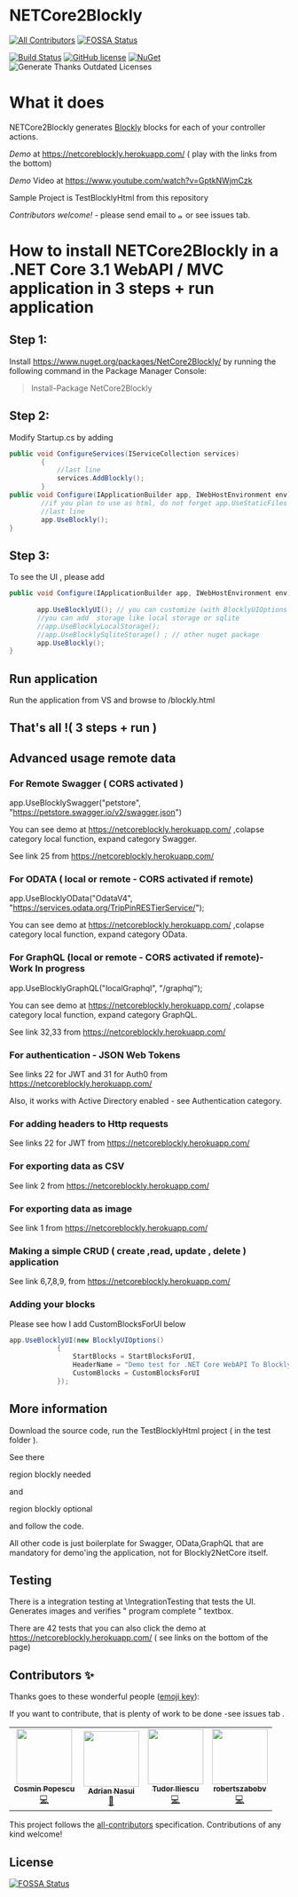 # NETCore2Blockly

<!-- ALL-CONTRIBUTORS-BADGE:START - Do not remove or modify this section -->
[![All Contributors](https://img.shields.io/badge/all_contributors-4-orange.svg?style=flat-square)](#contributors-)
[![FOSSA Status](https://app.fossa.com/api/projects/git%2Bgithub.com%2Fignatandrei%2FNETCoreBlockly.svg?type=shield)](https://app.fossa.com/projects/git%2Bgithub.com%2Fignatandrei%2FNETCoreBlockly?ref=badge_shield)
<!-- ALL-CONTRIBUTORS-BADGE:END -->
[![Build Status](https://dev.azure.com/ignatandrei0674/NETCoreBlockly/_apis/build/status/ignatandrei.NETCoreBlockly?branchName=master)](https://dev.azure.com/ignatandrei0674/NETCoreBlockly/_build?definitionId=9)
[![GitHub license](https://img.shields.io/badge/license-MIT-blue.svg)](https://github.com/ignatandrei/NetCore2Blockly/blob/master/LICENSE)
[![NuGet](https://img.shields.io/nuget/v/NetCore2Blockly.svg)](https://www.nuget.org/packages/NetCore2Blockly)
![Generate Thanks Outdated Licenses](https://github.com/ignatandrei/NETCoreBlockly/workflows/.NET%20Core/badge.svg)

# What it does
NETCore2Blockly generates [Blockly](https://developers.google.com/blockly) blocks for each of your controller actions. 

*Demo* at https://netcoreblockly.herokuapp.com/ ( play with the links from the bottom)

*Demo* Video at https://www.youtube.com/watch?v=GptkNWjmCzk

Sample Project is TestBlocklyHtml from this repository

*Contributors welcome!* - please send email to <img src='email.png' height='10px' title = "please write email from image" alt='email'></img> or see issues tab.

# How to install NETCore2Blockly in a .NET Core 3.1  WebAPI / MVC application in 3 steps + run application

## Step 1:
Install https://www.nuget.org/packages/NetCore2Blockly/ by running the following command in the Package Manager Console:
> Install-Package NetCore2Blockly

## Step 2:
Modify Startup.cs by adding
```csharp
public void ConfigureServices(IServiceCollection services)
        {
            //last line
            services.AddBlockly();
        }
public void Configure(IApplicationBuilder app, IWebHostEnvironment env){
        //if you plan to use as html, do not forget app.UseStaticFiles
        //last line
        app.UseBlockly(); 
}
```

## Step 3:

To see the UI , please add
```csharp
public void Configure(IApplicationBuilder app, IWebHostEnvironment env){
       
       app.UseBlocklyUI(); // you can customize (with BlocklyUIOptions argument )header name, start blocks, others... 
       //you can add  storage like local storage or sqlite 
       //app.UseBlocklyLocalStorage();
       //app.UseBlocklySqliteStorage() ; // other nuget package
       app.UseBlockly();
}
```


## Run application

Run the application from VS and browse to  /blockly.html

## That's all !( 3 steps + run )


## Advanced usage remote data


### For Remote Swagger ( CORS activated )

app.UseBlocklySwagger("petstore", "https://petstore.swagger.io/v2/swagger.json")

You can see demo at https://netcoreblockly.herokuapp.com/ ,colapse category local function, expand category Swagger.

See link 25 from https://netcoreblockly.herokuapp.com/ 


### For ODATA ( local or remote - CORS activated if remote)

app.UseBlocklyOData("OdataV4", "https://services.odata.org/TripPinRESTierService/");

You can see demo at https://netcoreblockly.herokuapp.com/ ,colapse category local function, expand category OData.


### For GraphQL (local or remote - CORS activated if remote)- Work In progress

app.UseBlocklyGraphQL("localGraphql", "/graphql");

You can see demo at https://netcoreblockly.herokuapp.com/ ,colapse category local function, expand category GraphQL.

See link 32,33 from https://netcoreblockly.herokuapp.com/ 

### For authentication  - JSON Web Tokens
 
See links 22 for JWT and 31 for Auth0  from https://netcoreblockly.herokuapp.com/ 

Also, it works with Active Directory enabled - see Authentication category.

### For adding headers to Http requests
 
See links 22 for JWT from https://netcoreblockly.herokuapp.com/ 

### For exporting data as CSV

See link 2  from https://netcoreblockly.herokuapp.com/ 

### For exporting data as image

See link 1  from https://netcoreblockly.herokuapp.com/ 

### Making a simple CRUD ( create ,read, update , delete ) application

See link 6,7,8,9,   from https://netcoreblockly.herokuapp.com/ 

### Adding your blocks

Please see how I add  CustomBlocksForUI below

```csharp
app.UseBlocklyUI(new BlocklyUIOptions()
            {
                StartBlocks = StartBlocksForUI,
                HeaderName = "Demo test for .NET Core WebAPI To Blockly ( demo site with Blockly +  swaggers + odata loaded + graphql)",
                CustomBlocks = CustomBlocksForUI
            });
```

## More information

Download the source code, run the TestBlocklyHtml project ( in the test folder ).

See there 

 region blockly needed

and

 region blockly optional 


and follow the code.

All other code is just boilerplate for Swagger, OData,GraphQL that are mandatory for demo'ing the application, not for Blockly2NetCore itself.

## Testing

There is a integration testing at \IntegrationTesting that tests the UI.
Generates images and verifies " program complete " textbox.

There are 42 tests that you can also click the demo at https://netcoreblockly.herokuapp.com/
( see links on the bottom of the page)

## Contributors ✨

Thanks goes to these wonderful people ([emoji key](https://allcontributors.org/docs/en/emoji-key)):

If you want to contribute, that is plenty of work to be done -see issues tab .

<!-- ALL-CONTRIBUTORS-LIST:START - Do not remove or modify this section -->
<!-- prettier-ignore-start -->
<!-- markdownlint-disable -->
<table>
  <tr>
    <td align="center"><a href="http://www.chestiiautomate.ro/"><img src="https://avatars1.githubusercontent.com/u/4983185?v=4" width="100px;" alt=""/><br /><sub><b>Cosmin Popescu</b></sub></a><br /><a href="https://github.com/ignatandrei/NETCoreBlockly/commits?author=cosminpopescu14" title="Code">💻</a></td>
    <td align="center"><a href="https://github.com/adriannasui"><img src="https://avatars3.githubusercontent.com/u/8627433?v=4" width="100px;" alt=""/><br /><sub><b>Adrian Nasui</b></sub></a><br /><a href="https://github.com/ignatandrei/NETCoreBlockly/commits?author=adriannasui" title="Documentation">📖</a></td>
    <td align="center"><a href="https://github.com/tudorgbiliescu"><img src="https://avatars3.githubusercontent.com/u/8693567?v=4" width="100px;" alt=""/><br /><sub><b>Tudor Iliescu</b></sub></a><br /><a href="https://github.com/ignatandrei/NETCoreBlockly/commits?author=tudorgbiliescu" title="Code">💻</a></td>
    <td align="center"><a href="https://github.com/robertszabobv"><img src="https://avatars0.githubusercontent.com/u/9404144?v=4" width="100px;" alt=""/><br /><sub><b>robertszabobv</b></sub></a><br /><a href="https://github.com/ignatandrei/NETCoreBlockly/commits?author=robertszabobv" title="Code">💻</a></td>
  </tr>
</table>

<!-- markdownlint-enable -->
<!-- prettier-ignore-end -->
<!-- ALL-CONTRIBUTORS-LIST:END -->

This project follows the [all-contributors](https://github.com/all-contributors/all-contributors) specification. Contributions of any kind welcome!



## License
[![FOSSA Status](https://app.fossa.com/api/projects/git%2Bgithub.com%2Fignatandrei%2FNETCoreBlockly.svg?type=large)](https://app.fossa.com/projects/git%2Bgithub.com%2Fignatandrei%2FNETCoreBlockly?ref=badge_large)